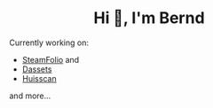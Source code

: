 <h1 align="center">Hi 👋, I'm Bernd</h1>

Currently working on:
- [SteamFolio](https://SteamFolio.com) and 
- [Dassets](https://Dassets.io/)
- [Huisscan](https://Huisscan.com/)

and more...
